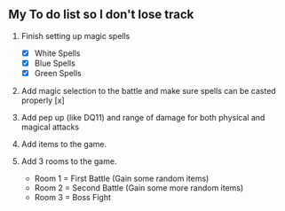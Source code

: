 ## My To do list so I don't lose track

1. Finish setting up magic spells
   - [x] White Spells 
   - [x] Blue Spells
   - [x] Green Spells

2. Add magic selection to the battle and make sure spells can be casted properly [x]

3. Add pep up (like DQ11) and range of damage for both physical and magical attacks

3. Add items to the game.

4. Add 3 rooms to the game.
   * Room 1 = First Battle (Gain some random items)
   * Room 2 = Second Battle (Gain some more random items)
   * Room 3 = Boss Fight